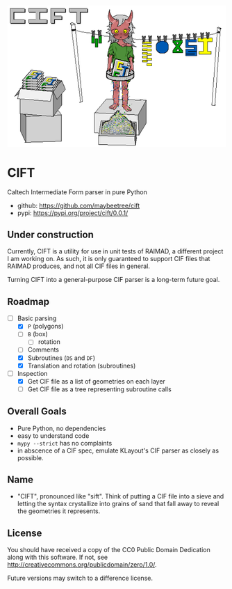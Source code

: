 ![CIFT banner](img/raima-cift-banner.png)

# CIFT
Caltech Intermediate Form parser in pure Python

- github: <https://github.com/maybeetree/cift>
- pypi: <https://pypi.org/project/cift/0.0.1/>

## Under construction

Currently, CIFT is a utility for use in unit tests of RAIMAD,
a different project I am working on.
As such, it is only guaranteed to support CIF files that RAIMAD produces,
and not all CIF files in general.

Turning CIFT into a general-purpose CIF parser is a long-term future goal.

## Roadmap

- [ ] Basic parsing
    - [x] `P` (polygons)
    - [ ] `B` (box)
        - [ ] rotation
    - [ ] Comments
    - [x] Subroutines (`DS` and `DF`)
    - [x] Translation and rotation (subroutines)
- [ ] Inspection
    - [x] Get CIF file as a list of geometries on each layer
    - [ ] Get CIF file as a tree representing subroutine calls

## Overall Goals
- Pure Python, no dependencies
- easy to understand code
- `mypy --strict` has no complaints
- in abscence of a CIF spec,
emulate KLayout's CIF parser as closely as possible.

## Name
- "CIFT", pronounced like "sift".
Think of putting a CIF file into a sieve
and letting the syntax crystallize into grains of sand
that fall away to reveal the geometries it represents.

## License

You should have received a copy of the
CC0 Public Domain Dedication along with this software.
If not, see <http://creativecommons.org/publicdomain/zero/1.0/>.

Future versions may switch to a difference license.

